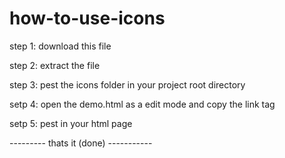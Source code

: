 # how-to-use-icons

step 1: download this file

step 2: extract  the file

step 3: pest the icons folder in your project root directory 

setp 4: open the demo.html as a edit mode and copy the link tag

setp 5: pest in your html page

--------- thats it (done) -----------
